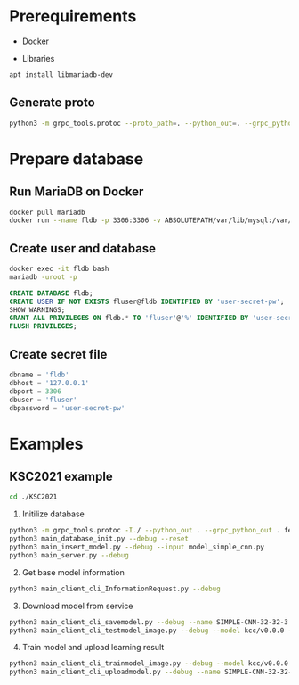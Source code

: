 # Prerequirements

- [Docker](https://docs.docker.com/engine/install/ubuntu/)

- Libraries

```bash
apt install libmariadb-dev
```

## Generate proto

```bash
python3 -m grpc_tools.protoc --proto_path=. --python_out=. --grpc_python_out=. ./helloworld.proto
```

# Prepare database

## Run MariaDB on Docker

```bash
docker pull mariadb
docker run --name fldb -p 3306:3306 -v ABSOLUTEPATH/var/lib/mysql:/var/lib/mysql -e MARIADB_ROOT_PASSWORD=my-secret-pw -d mariadb:latest
```

## Create user and database

```bash
docker exec -it fldb bash
mariadb -uroot -p
```

```sql
CREATE DATABASE fldb;
CREATE USER IF NOT EXISTS fluser@fldb IDENTIFIED BY 'user-secret-pw';
SHOW WARNINGS;
GRANT ALL PRIVILEGES ON fldb.* TO 'fluser'@'%' IDENTIFIED BY 'user-secret-pw';
FLUSH PRIVILEGES;
```

## Create secret file

```python
dbname = 'fldb'
dbhost = '127.0.0.1'
dbport = 3306
dbuser = 'fluser'
dbpassword = 'user-secret-pw'
```

# Examples

## KSC2021 example

```bash
cd ./KSC2021
```

1. Initilize database

```bash
python3 -m grpc_tools.protoc -I./ --python_out . --grpc_python_out . federated.proto
python3 main_database_init.py --debug --reset
python3 main_insert_model.py --debug --input model_simple_cnn.py
python3 main_server.py --debug
```

2. Get base model information

```bash
python3 main_client_cli_InformationRequest.py --debug
```

3. Download model from service

```bash
python3 main_client_cli_savemodel.py --debug --name SIMPLE-CNN-32-32-3 --version v0.0.0 --output kcc/v0.0.0
python3 main_client_cli_testmodel_image.py --debug --model kcc/v0.0.0 --data kcc_test
```

4. Train model and upload learning result

```bash
python3 main_client_cli_trainmodel_image.py --debug --model kcc/v0.0.0 --batch_size 32 --steps_per_epoch 200 --data mnist_fashion_train --output kcc/r1/c1
python3 main_client_cli_uploadmodel.py --debug --name SIMPLE-CNN-32-32-3 --version v0.0.0 --model kcc/r1/c1
```
